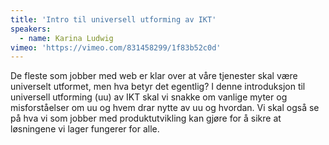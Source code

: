 ```yaml
---
title: 'Intro til universell utforming av IKT'
speakers:
  - name: Karina Ludwig
vimeo: 'https://vimeo.com/831458299/1f83b52c0d'
---
```


De fleste som jobber med web er klar over at våre tjenester skal være universelt utformet, men hva betyr det egentlig? I denne introduksjon til universell utforming (uu) av IKT skal vi snakke om vanlige myter og misforståelser om uu og hvem drar nytte av uu og hvordan. Vi skal også se på hva vi som jobber med produktutvikling kan gjøre for å sikre at løsningene vi lager fungerer for alle.